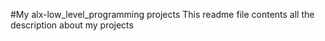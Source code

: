 #My alx-low_level_programming projects
This readme file contents all the description about my projects
